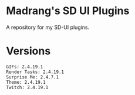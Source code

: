# Madrang's SD UI Plugins

A repository for my SD-UI plugins.

# Versions
    GIFs: 2.4.19.1
    Render Tasks: 2.4.19.1
    Surprise Me: 2.4.7.1
    Theme: 2.4.19.1
    Twitch: 2.4.19.1
